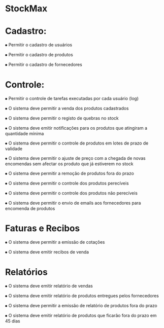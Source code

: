 # StockMax

# Cadastro:

⦁	Permitir o cadastro de usuários

⦁	Permitir o cadastro de produtos

⦁	Permitir o cadastro de fornecedores


# Controle:

⦁	Permitir o controle de tarefas executadas por cada usuário (log)

⦁	O sistema deve permitir a venda dos produtos cadastrados

⦁	O sistema deve permitir o registo de quebras no stock

⦁	O sistema deve emitir notificações para os produtos que atingiram a quantidade mínima

⦁	O sistema deve permitir o controle de produtos em lotes de prazo de validade

⦁	O sistema deve permitir o ajuste de preço com a chegada de novas encomendas sem afectar os produto que já estiverem no stock

⦁	O sistema deve permitir a remoção de produtos fora do prazo

⦁	O sistema deve permitir o controle dos produtos perecíveis

⦁	O sistema deve permitir o controle dos produtos não perecíveis

⦁	O sistema deve permitir o envio de emails aos fornecedores para encomenda de produtos


# Faturas e Recibos

⦁	O sistema deve permitir a emissão de cotações

⦁	O sistema deve emitir recibos de venda



# Relatórios

⦁	O sistema deve emitir relatório de vendas

⦁	O sistema deve emitir relatório de produtos entregues pelos fornecedores

⦁	O sistema deve permitir a emissão de relatório de produtos fora do prazo

⦁	O sistema deve emitir relatório de produtos que ficarão fora do prazo em 45 dias
